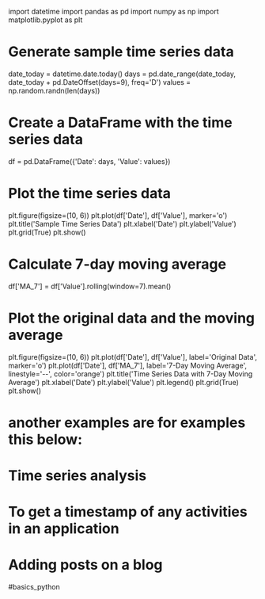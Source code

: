 import datetime
import pandas as pd
import numpy as np
import matplotlib.pyplot as plt

# Generate sample time series data
date_today = datetime.date.today()
days = pd.date_range(date_today, date_today + pd.DateOffset(days=9), freq='D')
values = np.random.randn(len(days))

# Create a DataFrame with the time series data
df = pd.DataFrame({'Date': days, 'Value': values})

# Plot the time series data
plt.figure(figsize=(10, 6))
plt.plot(df['Date'], df['Value'], marker='o')
plt.title('Sample Time Series Data')
plt.xlabel('Date')
plt.ylabel('Value')
plt.grid(True)
plt.show()


# Calculate 7-day moving average
df['MA_7'] = df['Value'].rolling(window=7).mean()

# Plot the original data and the moving average
plt.figure(figsize=(10, 6))
plt.plot(df['Date'], df['Value'], label='Original Data', marker='o')
plt.plot(df['Date'], df['MA_7'], label='7-Day Moving Average', linestyle='--', color='orange')
plt.title('Time Series Data with 7-Day Moving Average')
plt.xlabel('Date')
plt.ylabel('Value')
plt.legend()
plt.grid(True)
plt.show()


# another examples are for examples this below:

#    Time series analysis
#   To get a timestamp of any activities in an application
#    Adding posts on a blog

#basics_python
